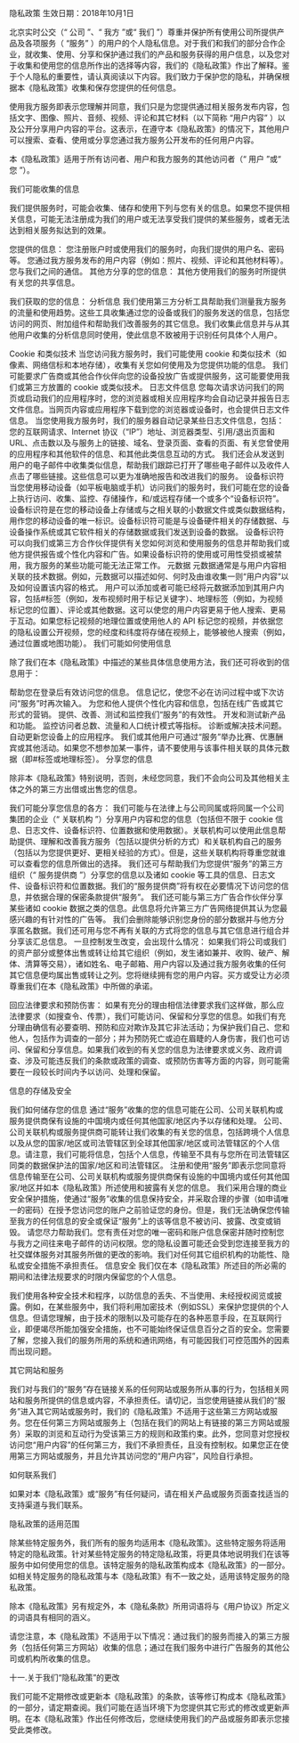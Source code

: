 隐私政策
生效日期：2018年10月1日


北京实时公交（“ 公司 ”、“ 我方 ”或“ 我们 ”）尊重并保护所有使用公司所提供产品及各项服务（ “服务” ）的用户的个人隐私信息。对于我们和我们的部分合作企业，就收集、使用、分享和保护通过我们的产品和服务获得的用户信息，以及您对于收集和使用您的信息所作出的选择等内容，我们的《隐私政策》作出了解释。鉴于个人隐私的重要性，请认真阅读以下内容。我们致力于保护您的隐私，并确保根据本《隐私政策》收集和保存您提供的任何信息。

使用我方服务即表示您理解并同意，我们只是为您提供通过相关服务发布内容，包括文字、图像、照片、音频、视频、评论和其它材料（以下简称 “用户内容” ）以及公开分享用户内容的平台。这表示，在遵守本《隐私政策》的情况下，其他用户可以搜索、查看、使用或分享您通过我方服务公开发布的任何用户内容。

本《隐私政策》适用于所有访问者、用户和我方服务的其他访问者（“ 用户 ”或“ 您 ”）。

我们可能收集的信息

我们提供服务时，可能会收集、储存和使用下列与您有关的信息。如果您不提供相关信息，可能无法注册成为我们的用户或无法享受我们提供的某些服务，或者无法达到相关服务拟达到的效果。

您提供的信息：
您注册账户时或使用我们的服务时，向我们提供的用户名、密码等。
您通过我方服务发布的用户内容（例如：照片、视频、评论和其他材料等）。
您与我们之间的通信。
其他方分享的您的信息：
其他方使用我们的服务时所提供有关您的共享信息。

我们获取的您的信息：
分析信息
我们使用第三方分析工具帮助我们测量我方服务的流量和使用趋势。这些工具收集通过您的设备或我们的服务发送的信息，包括您访问的网页、附加组件和帮助我们改善服务的其它信息。我们收集此信息并与从其他用户收集的分析信息同时使用，使此信息不致被用于识别任何具体个人用户。

Cookie 和类似技术
当您访问我方服务时，我们可能使用 cookie 和类似技术（如像素、网络信标和本地存储），收集有关您如何使用及为您提供功能的信息。
我们可能要求广告商或其他合作伙伴向您的设备投放广告或提供服务，这可能要使用我们或第三方放置的 cookie 或类似技术。
日志文件信息
您每次请求访问我们的网页或启动我们的应用程序时，您的浏览器或相关应用程序均会自动记录并报告日志文件信息。当网页内容或应用程序下载到您的浏览器或设备时，也会提供日志文件信息。
当您使用我方服务时，我们的服务器自动记录某些日志文件信息，包括：您的互联网请求、Internet 协议（“IP”）地址、浏览器类型、引用/退出页面和 URL、点击数以及与服务上的链接、域名、登录页面、查看的页面、有关您曾使用的应用程序和其他软件的信息、和其他此类信息互动的方式。
我们还会从发送到用户的电子邮件中收集类似信息，帮助我们跟踪已打开了哪些电子邮件以及收件人点击了哪些链接。这些信息可以更为准确地报告和改进我们的服务。
设备标识符
当您使用移动设备（如平板电脑或手机）访问我们的服务时，我们可能在您的设备上执行访问、收集、监控、存储操作，和/或远程存储一个或多个“设备标识符”。 设备标识符是在您的移动设备上存储或与之相关联的小数据文件或类似数据结构，用作您的移动设备的唯一标识。设备标识符可能是与设备硬件相关的存储数据、与设备操作系统或其它软件相关的存储数据或我们发送到设备的数据。
设备标识符可以向我们或第三方合作伙伴提供有关您如何浏览和使用服务的信息并帮助我们或他方提供报告或个性化内容和广告。如果设备标识符的使用或可用性受损或被禁用，我方服务的某些功能可能无法正常工作。
元数据
元数据通常是与用户内容相关联的技术数据。例如，元数据可以描述如何、何时及由谁收集一则“用户内容”以及如何设置该内容的格式。
用户可以添加或者可能已经将元数据添加到其用户内容，包括#标签（例如，发布视频时用于标记关键字）、地理标签（例如，为视频标记您的位置）、评论或其他数据。这可以使您的用户内容更易于他人搜索、更易于互动。如果您标记视频的地理位置或使用他人的 API 标记您的视频，并依据您的隐私设置公开视频，您的经度和纬度将存储在视频上，能够被他人搜索（例如，通过位置或地图功能）。
我们可能如何使用信息

除了我们在本《隐私政策》中描述的某些具体信息使用方法，我们还可将收到的信息用于：

帮助您在登录后有效访问您的信息。
信息记忆，使您不必在访问过程中或下次访问“服务”时再次输入。
为您和他人提供个性化内容和信息，包括在线广告或其它形式的营销。
提供、改善、测试和监控我们“服务”的有效性。
开发和测试新产品和功能。
监控访问者总数、流量和人口统计模式等指标。
诊断或解决技术问题。
自动更新您设备上的应用程序。
我们或其他用户可通过“服务”举办比赛、优惠酬宾或其他活动。如果您不想参加某一事件，请不要使用与该事件相关联的具体元数据（即#标签或地理标签）。
分享您的信息

除非本《隐私政策》特别说明，否则，未经您同意，我们不会向公司及其他相关主体之外的第三方出借或出售您的信息。

我们可能分享您信息的各方：
我们可能与在法律上与公司同属或将同属一个公司集团的企业（“ 关联机构 ”）分享用户内容和您的信息（包括但不限于 cookie 信息、日志文件、设备标识符、位置数据和使用数据）。关联机构可以使用此信息帮助提供、理解和改善我方服务（包括以提供分析的方式）和关联机构自己的服务（包括以为您提供更好、更相关经验的方式）。但是，这些关联机构将尊重您就谁可以查看您的信息所做出的选择。
我们还可与帮助我们为您提供“服务”的第三方组织（“ 服务提供商 ”）分享您的信息以及诸如 cookie 等工具的信息、日志文件、设备标识符和位置数据。我们的“服务提供商”将有权在必要情况下访问您的信息，并依据合理的保密条款提供“服务”。
我们还可能与第三方广告合作伙伴分享某些诸如 cookie 数据之类的信息。此信息将允许第三方广告网络提供其认为您最感兴趣的有针对性的广告等。
我们会删除能够识别您身份的部分数据并与他方分享匿名数据。我们还可用与您不再有关联的方式将您的信息与其它信息进行组合并分享该汇总信息。
一旦控制发生改变，会出现什么情况：
如果我们将公司或我们的资产部分或整体出售或转让给其它组织（例如，发生诸如兼并、收购、破产、解体、清算等交易），诸如姓名、电子邮箱、用户内容以及通过我方服务收集的任何其它信息便均属出售或转让之列。您将继续拥有您的用户内容。买方或受让方必须尊重我们在本《隐私政策》中所做的承诺。

回应法律要求和预防伤害：
如果有充分的理由相信法律要求我们这样做，那么应法律要求（如搜查令、传票），我们可能访问、保留和分享您的信息。如我们有充分理由确信有必要查明、预防和应对欺诈及其它非法活动；为保护我们自己、您和他人，包括作为调查的一部分；并为预防死亡或迫在眉睫的人身伤害，我们也可访问、保留和分享信息。如果我们收到的有关您的信息为法律要求或义务、政府调查、涉及可能违反我们的条款或政策的调查、或预防伤害等方面的内容，则可能需要在一段较长时间内予以访问、处理和保留。

信息的存储及安全

我们如何储存您的信息
通过“服务”收集的您的信息可能在公司、公司关联机构或服务提供商保有设施的中国境内或任何其他国家/地区内予以存储和处理。
公司、公司关联机构或服务提供商可能转让我们收集的有关您的信息，包括跨境个人信息以及从您的国家/地区或司法管辖区到全球其他国家/地区或司法管辖区的个人信息。请注意，我们可能将信息，包括个人信息，传输至不具有与您所在司法管辖区同类的数据保护法的国家/地区和司法管辖区。
注册和使用“服务”即表示您同意将信息传输至在公司、公司关联机构或服务提供商保有设施的中国境内或任何其他国家/地区并如本《隐私政策》所述使用和披露有关您的信息。
我们采用合理的商业安全保护措施，使通过“服务”收集的信息保持安全，并采取合理的步骤（如申请唯一的密码）在授予您访问您的账户之前验证您的身份。但是，我们无法确保您传输至我方的任何信息的安全或保证“服务”上的该等信息不被访问、披露、改变或销毁。
请您尽力帮助我们。您有责任对您的唯一密码和账户信息保密并随时控制您与我方之间往来电子邮件的访问权限。您的隐私设置可能还会受到您连接至我方的社交媒体服务对其服务所做的更改的影响。我们对任何其它组织机构的功能性、隐私或安全措施不承担责任。
信息安全
我们仅在本《隐私政策》所述目的所必需的期间和法律法规要求的时限内保留您的个人信息。

我们使用各种安全技术和程序，以防信息的丢失、不当使用、未经授权阅览或披露。例如，在某些服务中，我们将利用加密技术（例如SSL）来保护您提供的个人信息。但请您理解，由于技术的限制以及可能存在的各种恶意手段，在互联网行业，即便竭尽所能加强安全措施，也不可能始终保证信息百分之百的安全。您需要了解，您接入我们的服务所用的系统和通讯网络，有可能因我们可控范围外的因素而出现问题。

其它网站和服务

我们对与我们的“服务”存在链接关系的任何网站或服务所从事的行为，包括相关网站和服务所提供的信息或内容，不承担责任。请切记，当您使用链接从我们的“服务”进入其它网站或服务时，我们的《隐私政策》不适用于这些第三方网站或服务。您在任何第三方网站或服务上（包括在我们的网站上有链接的第三方网站或服务）采取的浏览和互动行为受该第三方的规则和政策约束。此外，您同意对您授权访问您“用户内容”的任何第三方，我们不承担责任，且没有控制权。如果您正在使用第三方网站或服务，并且允许其访问您的“用户内容”，风险自行承担。

如何联系我们

如果对本《隐私政策》或“服务”有任何疑问，请在相关产品或服务页面查找适当的支持渠道与我们联系。

隐私政策的适用范围

除某些特定服务外，我们所有的服务均适用本《隐私政策》。这些特定服务将适用特定的隐私政策。针对某些特定服务的特定隐私政策，将更具体地说明我们在该等服务中如何使用您的信息。该特定服务的隐私政策构成本《隐私政策》的一部分。如相关特定服务的隐私政策与本《隐私政策》有不一致之处，适用该特定服务的隐私政策。

除本《隐私政策》另有规定外，本《隐私条款》所用词语将与《用户协议》所定义的词语具有相同的涵义。

请您注意，本《隐私政策》不适用于以下情况：通过我们的服务而接入的第三方服务（包括任何第三方网站）收集的信息；通过在我们服务中进行广告服务的其他公司或机构所收集的信息。

十一.关于我们“隐私政策”的更改

我们可能不定期修改或更新本《隐私政策》的条款，该等修订构成本《隐私政策》的一部分，请定期查阅。我们可能在适当环境下为您提供其它形式的修改或更新声明。在本《隐私政策》作出任何修改后，您继续使用我们的产品或服务即表示您接受此类修改。
